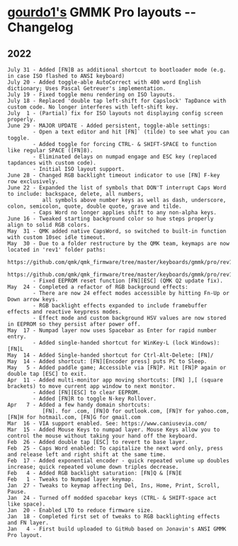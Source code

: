 # [gourdo1's](mailto:gourdo1@outlook.com) GMMK Pro layouts -- Changelog

## 2022

    July 31 - Added [FN]B as additional shortcut to bootloader mode (e.g. in case ISO flashed to ANSI keyboard)
    July 20 - Added toggle-able AutoCorrect with 400 word English dictionary; Uses Pascal Getreuer's implementation.
    July 19 - Fixed toggle menu rendering on ISO layouts.
    July 18 - Replaced 'double tap left-shift for Capslock' TapDance with custom code. No longer interferes with left-shift key.
    July  1 - (Partial) fix for ISO layouts not displaying config screen properly.
    June 29 - MAJOR UPDATE - Added persistent, toggle-able settings:
            - Open a text editor and hit [FN]` (tilde) to see what you can toggle.
            - Added toggle for forcing CTRL- & SHIFT-SPACE to function like regular SPACE ([FN]8).
            - Eliminated delays on numpad engage and ESC key (replaced tapdances with custom code).
            - Initial ISO layout support.
    June 28 - Changed RGB backlight timeout indicator to use [FN] F-key row exclusively.
    June 22 - Expanded the list of symbols that DON'T interrupt Caps Word to include: backspace, delete, all numbers,
               all symbols above number keys as well as dash, underscore, colon, semicolon, quote, double quote, grave and tilde.
            - Caps Word no longer applies shift to any non-alpha keys.
    June 16 - Tweaked starting background color so hue steps properly align to solid RGB colors.
    May  31 - QMK added native CapsWord, so switched to built-in function with custom 10sec idle timeout.
    May  30 - Due to a folder restructure by the QMK team, keymaps are now located in 'rev1' folder paths:
               https://github.com/qmk/qmk_firmware/tree/master/keyboards/gmmk/pro/rev1/ansi/keymaps/gourdo1
               https://github.com/qmk/qmk_firmware/tree/master/keyboards/gmmk/pro/rev1/iso/keymaps/gourdo1
            - Fixed EEPROM reset function [FN][ESC] (QMK Q2 update fix).
    May  24 - Completed a refactor of RGB background effects:
            - There are now 24 effect modes accessible by hitting Fn-Up or Down arrow keys.
            - RGB backlight effects expanded to include framebuffer effects and reactive keypress modes.
            - Effect mode and custom background HSV values are now stored in EEPROM so they persist after power off.
    May  17 - Numpad layer now uses Spacebar as Enter for rapid number entry.
            - Added single-handed shortcut for WinKey-L (lock Windows): [FN]L
    May  14 - Added Single-handed shortcut for Ctrl-Alt-Delete: [FN]/
    May  14 - Added shortcut: [FN][Encoder press] puts PC to Sleep.
    May   5 - Added paddle game; Accessible via [FN]P. Hit [FN]P again or double tap [ESC] to exit.
    Apr  11 - Added multi-monitor app moving shortcuts: [FN] ],[ (square brackets) to move current app window to next monitor.
            - Added [FN][ESC] to clear EEPROM.
            - Added [FN]R to toggle N-key Rollover.
    Apr   7 - Added a few handy domain shortcuts:
               [FN]. for .com, [FN]O for outlook.com, [FN]Y for yahoo.com, [FN]H for hotmail.com, [FN]G for gmail.com
    Mar  16 - VIA support enabled. See: https://www.caniusevia.com/
    Mar  15 - Added Mouse Keys to numpad layer. Mouse Keys allow you to control the mouse without taking your hand off the keyboard.
    Feb  26 - Added double tap [ESC] to revert to base layer.
    Feb  25 - Caps Word enabled: To capitalize the next word only, press and release left and right shift at the same time.
    Feb  17 - Added exponential encoder - quick repeated volume up doubles increase; quick repeated volume down triples decrease.
    Feb   4 - Added RGB backlight saturation: [FN]Q & [FN]E
    Feb   1 - Tweaks to Numpad layer keymap.
    Jan  27 - Tweaks to keymap affecting Del, Ins, Home, Print, Scroll, Pause.
    Jan  24 - Turned off modded spacebar keys (CTRL- & SHIFT-space act like space).
    Jan  20 - Enabled LTO to reduce firmware size.
    Jan  18 - Completed first set of tweaks to RGB backlighting effects and FN layer.
    Jan   4 - First build uploaded to GitHub based on Jonavin's ANSI GMMK Pro layout.
